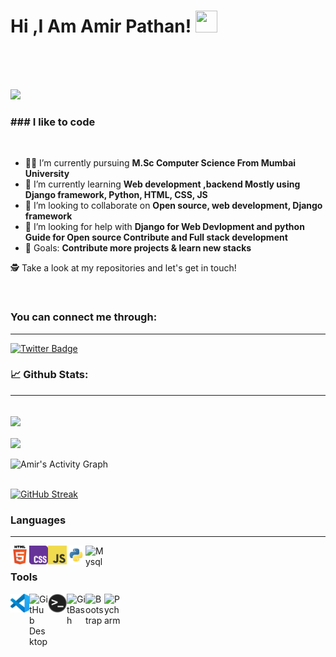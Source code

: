 
# Hi ,I Am Amir Pathan! <img src="https://raw.githubusercontent.com/debdutgoswami/debdutgoswami/master/assets/gifs/Hi.gif" width="35px" height="35px"> <br> <br>
<br>

![](https://komarev.com/ghpvc/?username=MdAmirPathan&color=blue)<br>

<h3>### I like to code</h3><br>

- 👨‍🏭 I’m currently pursuing **M.Sc Computer Science From Mumbai University** <br>
- 🏫 I’m currently learning **Web development ,backend Mostly using Django framework, Python, HTML, CSS, JS** <br>
- 🙌 I’m looking to collaborate on **Open source, web development, Django framework** <br>
- 🤔 I’m looking for help with **Django for Web Devlopment and python Guide for Open source Contribute and Full stack development**<br>
- 🥅 Goals: **Contribute more  projects & learn new stacks** <br>


🕵 Take a look at my repositories and let's get in touch!<br>

<br/>

### You can connect me through:

<hr/>

[![Twitter Badge](https://img.shields.io/badge/-@Aameer_Pathan-1ca0f1?style=flat-square&labelColor=1ca0f1&logo=twitter&logoColor=white&link=https://twitter.com/Aameer_Pathan?s=09)](https://twitter.com/Aameer_Pathan?s=09) 


### 📈 Github Stats:

<hr/>
<br>
<a href="https://github.com/MdAmirPathan">
<img align="center" src="https://github-readme-stats.vercel.app/api?username=MdAmirPathan&show_icons=true&include_all_commits=true&theme=midnight-purple&count_private=true">
</a>
<br><br>
<a href="https://github.com/remcohalman/github-readme-stats">
<img align="center" src="https://github-readme-stats.anuraghazra1.vercel.app/api/top-langs/?username=MdAmirPathan&layout=compact&theme=blue-green" />
</a>
<br><br>
<!-- 
<a href="https://github.com/MDAmirPathan/github-readme-activity-graph" -->
  <img
    alt="Amir's Activity Graph"
    src="https://activity-graph.herokuapp.com/graph?username=MDAmirPathan&bg_color=0D1117&color=5BCDEC&line=5BCDEC&point=FFFFFF&hide_border=true"
/></a>
<br><br>

[![GitHub Streak](https://github-readme-streak-stats.herokuapp.com/?user=MdAmirPathan)](https://git.io/streak-stats)

### Languages

<hr/>

<img align="left" alt="HTML5" width="30px" src="https://raw.githubusercontent.com/github/explore/80688e429a7d4ef2fca1e82350fe8e3517d3494d/topics/html/html.png" />
<img align="left" alt="CSS3" width="30px" src="https://raw.githubusercontent.com/github/explore/80688e429a7d4ef2fca1e82350fe8e3517d3494d/topics/css/css.png" />
<img align="left" alt="JavaScript" width="30px" src="https://raw.githubusercontent.com/github/explore/80688e429a7d4ef2fca1e82350fe8e3517d3494d/topics/javascript/javascript.png" />
<img align="left" alt="Python" width="30px" src="https://raw.githubusercontent.com/github/explore/80688e429a7d4ef2fca1e82350fe8e3517d3494d/topics/python/python.png" />
<img align="left" alt="Mysql" width="30px" src="https://www.mysql.com/common/logos/logo-mysql-170x115.png" />

<br>

### Tools

<img align="left" alt="Visual Studio Code" width="30px" src="https://raw.githubusercontent.com/github/explore/80688e429a7d4ef2fca1e82350fe8e3517d3494d/topics/visual-studio-code/visual-studio-code.png" />
<img align="left" alt="GitHub Desktop" width="30px" src="https://static.techspot.com/images2/downloads/topdownload/2021/04/2021-04-07-ts3_thumbs-8ba.png" />
<img align="left" alt="Terminal" width="30px" src="https://raw.githubusercontent.com/github/explore/80688e429a7d4ef2fca1e82350fe8e3517d3494d/topics/terminal/terminal.png" />
<img align="left" alt="GitBash" width="30px" src="https://git-scm.com/images/logos/downloads/Git-Icon-1788C.png" />
<img align="left" alt="Bootstrap" width="30px" src="https://upload.wikimedia.org/wikipedia/commons/thumb/b/b2/Bootstrap_logo.svg/2560px-Bootstrap_logo.svg.png" />
<img align="left" alt="Pycharm" width="30px" src="https://upload.wikimedia.org/wikipedia/commons/thumb/1/1d/PyCharm_Icon.svg/1200px-PyCharm_Icon.svg.png" />

<br><br><br>


